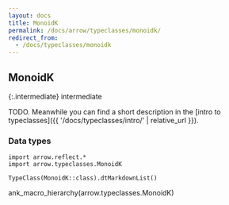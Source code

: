 ```yaml
---
layout: docs
title: MonoidK
permalink: /docs/arrow/typeclasses/monoidk/
redirect_from:
  - /docs/typeclasses/monoidk
---
```


## MonoidK

{:.intermediate}
intermediate

TODO. Meanwhile you can find a short description in the [intro to typeclasses]({{ '/docs/typeclasses/intro/' | relative_url }}).


### Data types

```kotlin:ank:replace
import arrow.reflect.*
import arrow.typeclasses.MonoidK

TypeClass(MonoidK::class).dtMarkdownList()
```

ank_macro_hierarchy(arrow.typeclasses.MonoidK)
